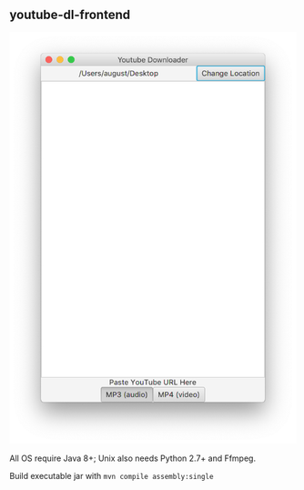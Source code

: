 ## youtube-dl-frontend

![Home](./images/home.png "home")

All OS require Java 8+; Unix also needs Python 2.7+ and Ffmpeg.

Build executable jar with `mvn compile assembly:single`
